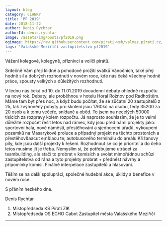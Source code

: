 ```yaml
---
layout: blog
category: CLANKY
title: 'PF 2019'
date: 2018-11-22
author: Denis Rychtar
authorId: denis.rychtar
image: /assets/img/posts/pf2019.png
ogimage: https://raw.githubusercontent.com/pirati-web/valmez.pirati.cz/master/assets/img/posts/pf2019.png
tags: 'Valašské-Meziříčí zastupitelstvo pf2019'
---
```

Vážení kolegové, kolegyně, příznivci a voliči pirátů.
 

Srdečně Vám přeji klidné a pohodové prožití svátků Vánočních, také přeji hodně sil a dobrých rozhodnutí v novém roce, 
kde nás čeká všechny hodně práce, spousty velkých a  důležitých rozhodnutí.
 

V lednu nás čeká od 10. do 11.01.2019 dvoudenní debaty ohledně rozpočtu na nový rok. 
Debaty, ale proběhnou v hotelu Horal Rožnov pod Radhoštěm. Máme tam být přes noc,  a když budu počítat, 
že se zůčatní 20 zastupitelů z 25, tak zvýhoněný pobyty pro školení jsou 1760kč na osobu, tedy 35200 za 20 osob 
a k tomu večeře, snídaně a oběd. To jsem na necelých 50000 tisících za rozpravy kolem rozpočtu. Já naprosto souhlasím, 
že je to velmi důležité rozpočet řešit letos nad rámec, kdy jsou před námi projekty jako: sportovní hala, 
nové náměstí, přestěhování a sjednocení úřadů, vykoupení pozemků na Masarykově proluce a případný projekt 
na těchto prostorách a přestěhov&aacut e;n&iacu te; autobusového terminálu do areálu Křižanovy pily, kde 
jsou další projekty k řešení. Rozhodnout se co je prioritní a do čeho letos musíme jít je třeba.
Nemyslím si, že potřebujeme utrácet za teambuilding, ale stačí to probrat v komisích a svolat mimořádnou 
schůzi zastupitelstva od rána a tyto projekty probrat + přednést návrhy a připomínky komisí. 
Finálně interpelace zastupitelů a hlasování.
 

Těším se na další spolupráci, společné hudební akce, úklidy a benefice v novém roce.

S přáním hezkého dne.

Denis Rychtar
1. Místopředseda KS Piráti ZlK
1. Místopředseda OS ECHO Cabot
Zastupitel města Valašského Meziříčí

- - -
